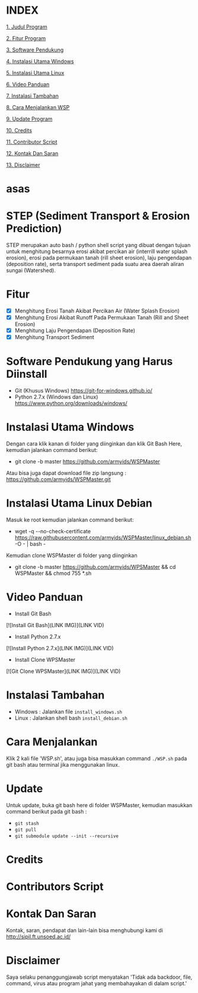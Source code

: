 # INDEX #
[1. Judul Program](https://github.com/armyids/WSPMaster#step-(sediment-transport))

[2. Fitur Program](https://github.com/armyids/WSPMaster#fitur)

[3. Software Pendukung](https://github.com/armyids/WSPMaster#software-pendukung-yang-harus-diinstall)

[4. Instalasi Utama Windows](https://github.com/armyids/WSPMaster#instalasi-utama-windows)

[5. Instalasi Utama Linux](https://github.com/armyids/WSPMaster#instalasi-utama-linux-debian)

[6. Video Panduan](https://github.com/armyids/WSPMaster#video-panduan)

[7. Instalasi Tambahan](https://github.com/armyids/WSPMaster#instalasi-tambahan)

[8. Cara Menjalankan WSP](https://github.com/armyids/WSPMaster#cara-menjalankan)

[9. Update Program](https://github.com/armyids/WSPMaster#update)

[10. Credits](https://github.com/armyids/WSPMaster#credits)

[11. Contributor Script](https://github.com/armyids/WSPMaster#contributors-script)

[12. Kontak Dan Saran](https://github.com/armyids/WSPMaster#kontak-dan-saran)

[13. Disclaimer](https://github.com/armyids/WSPMaster#disclaimer)

# asas #

# STEP (Sediment Transport & Erosion Prediction) #
STEP merupakan auto bash / python shell script yang dibuat dengan tujuan untuk menghitung besarnya erosi akibat percikan air (interrill water splash erosion), erosi pada permukaan tanah (rill sheet erosion), laju pengendapan (deposition rate), serta transport sediment pada suatu area daerah aliran sungai (Watershed).

# Fitur #
- [x] Menghitung Erosi Tanah Akibat Percikan Air (Water Splash Erosion)
- [x] Menghitung Erosi Akibat Runoff Pada Permukaan Tanah (Rill and Sheet Erosion)
- [x] Menghitung Laju Pengendapan (Deposition Rate) 
- [x] Menghitung Transport Sediment

# Software Pendukung yang Harus Diinstall #
- Git (Khusus Windows)
	https://git-for-windows.github.io/
- Python 2.7.x (Windows dan Linux)
	https://www.python.org/downloads/windows/

# Instalasi Utama Windows #
Dengan cara klik kanan di folder yang diinginkan dan klik Git Bash Here, kemudian jalankan command berikut: 
- git clone -b master https://github.com/armyids/WSPMaster

Atau bisa juga dapat download file zip langsung : https://github.com/armyids/WSPMaster.git

# Instalasi Utama Linux Debian #

Masuk ke root kemudian jalankan command berikut:
- wget -q --no-check-certificate https://raw.githubusercontent.com/armyids/WSPMaster/linux_debian.sh -O - | bash -

Kemudian clone WSPMaster di folder yang diinginkan
- git clone -b master https://github.com/armyids/WPSMaster && cd WSPMaster && chmod 755 *.sh

# Video Panduan #
- Install Git Bash

[![Install Git Bash](LINK IMG)](LINK VID)

- Install Python 2.7.x

[![Install Python 2.7.x](LINK IMG)](LINK VID)

- Install Clone WPSMaster

[![Git Clone WPSMaster](LINK IMG)](LINK VID)

# Instalasi Tambahan #
- Windows : Jalankan file `install_windows.sh`
- Linux   : Jalankan shell bash `install_debian.sh`

# Cara Menjalankan #
Klik 2 kali file 'WSP.sh', atau juga bisa masukkan command `./WSP.sh` pada git bash atau terminal jika menggunakan linux.

# Update #
Untuk update, buka git bash here di folder WSPMaster, kemudian masukkan command berikut pada git bash :
- `git stash`
- `git pull`
- `git submodule update --init --recursive`

# Credits #

# Contributors Script #

# Kontak Dan Saran #
Kontak, saran, pendapat dan lain-lain bisa menghubungi kami di http://sipil.ft.unsoed.ac.id/
 
# Disclaimer #
Saya selaku penanggungjawab script menyatakan 'Tidak ada backdoor, file, command, virus atau program jahat yang membahayakan di dalam script.'

